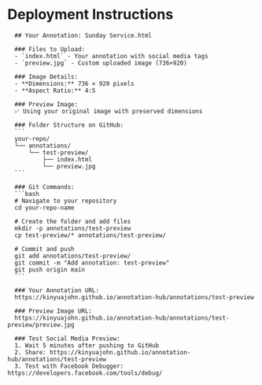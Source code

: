 # Deployment Instructions

      ## Your Annotation: Sunday Service.html

      ### Files to Upload:
      - `index.html` - Your annotation with social media tags
      - `preview.jpg` - Custom uploaded image (736×920)

      ### Image Details:
      - **Dimensions:** 736 × 920 pixels
      - **Aspect Ratio:** 4:5

      ### Preview Image:
      ✅ Using your original image with preserved dimensions

      ### Folder Structure on GitHub:
      ```
      your-repo/
      └── annotations/
          └── test-preview/
              ├── index.html
              └── preview.jpg
      ```

      ### Git Commands:
      ```bash
      # Navigate to your repository
      cd your-repo-name

      # Create the folder and add files
      mkdir -p annotations/test-preview
      cp test-preview/* annotations/test-preview/

      # Commit and push
      git add annotations/test-preview/
      git commit -m "Add annotation: test-preview"
      git push origin main
      ```

      ### Your Annotation URL:
      https://kinyuajohn.github.io/annotation-hub/annotations/test-preview

      ### Preview Image URL:
      https://kinyuajohn.github.io/annotation-hub/annotations/test-preview/preview.jpg

      ### Test Social Media Preview:
      1. Wait 5 minutes after pushing to GitHub
      2. Share: https://kinyuajohn.github.io/annotation-hub/annotations/test-preview
      3. Test with Facebook Debugger: https://developers.facebook.com/tools/debug/
      